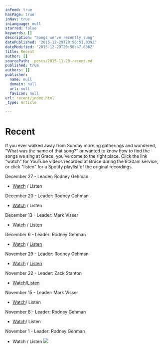 ```yaml
---
inFeed: true
hasPage: true
inNav: true
inLanguage: null
starred: false
keywords: []
description: "Songs we've recently sung"
datePublished: '2015-12-29T20:56:51.039Z'
dateModified: '2015-12-29T20:56:47.636Z'
title: Recent
author: []
sourcePath: _posts/2015-11-28-recent.md
published: true
authors: []
publisher:
  name: null
  domain: null
  url: null
  favicon: null
url: recent/index.html
_type: Article

---
```

# Recent

If you ever walked away from Sunday morning gatherings and wondered, "What was the name of that song?" or wanted to know how to find the songs we sing at Grace, you've come to the right place.  Click the link "watch" for YouTube videos recorded at Grace during the 9:30am service, or click "listen" for a Spotify playlist of the original recordings.

December 27 - Leader: Rodney Gehman

* [Watch][0] / Listen

December 20 - Leader: Rodney Gehman

* [Watch][1] / Listen

December 13 - Leader: Mark Visser

* [Watch][1] / [Listen][2]

December 6 - Leader: Rodney Gehman

* [Watch][3] / [Listen][4]

November 29 - Leader: Rodney Gehman

* [Watch][5] / [Listen][6]

November 22 - Leader: Zack Stanton

* [Watch][7]/[Listen][8]

November 15 - Leader: Mark Visser

* [Watch][9]/ Listen

November 8 - Leader: Rodney Gehman

* [Watch][10]/ Listen

November 1 - Leader: Rodney Gehman

* Watch / Listen
![](https://the-grid-user-content.s3-us-west-2.amazonaws.com/8afe2c52-16f0-4652-9c52-3fb467abc8d8.png)

[0]: https://youtu.be/taFe1b7VZlU
[1]: https://www.youtube.com/watch?v=dJgj4uwJYnA&index=2&list=PL3LjNDUIX9lFuX1gAW6AdHlv8sydqqgR4
[2]: https://player.spotify.com/user/122075560/playlist/3fBUl43lswYBhOYoI5FJrF
[3]: https://www.youtube.com/watch?v=JqY5k6fPo7I&index=1&list=PL3LjNDUIX9lFuX1gAW6AdHlv8sydqqgR4
[4]: https://player.spotify.com/user/122075560/playlist/1EwZhFwJjTxtOVFo7D3w7S
[5]: https://www.youtube.com/watch?v=EmOloJ64gMg&index=2&list=PL3LjNDUIX9lFuX1gAW6AdHlv8sydqqgR4
[6]: https://player.spotify.com/user/122075560/playlist/6TZX9abNFwtgx1ZssPvPXN
[7]: https://www.youtube.com/watch?v=VNDYFn9Cbgg&list=PL3LjNDUIX9lFuX1gAW6AdHlv8sydqqgR4&index=1
[8]: https://player.spotify.com/user/122075560/playlist/7oHXwO29aDKifS1hngtL8q
[9]: https://www.youtube.com/watch?v=T1pFDldcGaM&list=PL3LjNDUIX9lFuX1gAW6AdHlv8sydqqgR4&index=2
[10]: https://www.youtube.com/watch?v=v1Zpv5-g2NQ&index=3&list=PL3LjNDUIX9lFuX1gAW6AdHlv8sydqqgR4